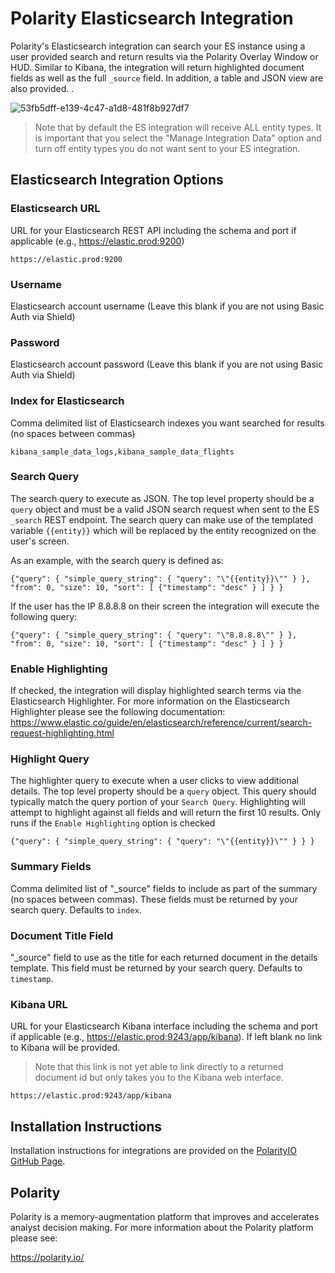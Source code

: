 # Polarity Elasticsearch Integration

Polarity's Elasticsearch integration can search your ES instance using a user provided search and return results via the Polarity Overlay Window or HUD.  Similar to Kibana, the integration will return highlighted document fields as well as the full `_source` field.  In addition, a table and JSON view are also provided. .

![53fb5dff-e139-4c47-a1d8-481f8b927df7](https://user-images.githubusercontent.com/306319/51043062-c28a6d00-158b-11e9-810d-4ae13c714841.GIF)

> Note that by default the ES integration will receive ALL entity types.  It is important that you select the "Manage Integration Data" option and turn off entity types you do not want sent to your ES integration.

## Elasticsearch Integration Options

### Elasticsearch URL


URL for your Elasticsearch REST API including the schema and port if applicable (e.g., https://elastic.prod:9200)

```
https://elastic.prod:9200
```

### Username

Elasticsearch account username (Leave this blank if you are not using Basic Auth via Shield)

### Password

Elasticsearch account password (Leave this blank if you are not using Basic Auth via Shield)

### Index for Elasticsearch

Comma delimited list of Elasticsearch indexes you want searched for results (no spaces between commas)

```
kibana_sample_data_logs,kibana_sample_data_flights
```

### Search Query

The search query to execute as JSON. The top level property should be a `query` object and must be a valid JSON search request when sent to the ES `_search` REST endpoint.  The search query can make use of the templated variable `{{entity}}` which will be replaced by the entity recognized on the user's screen.

As an example, with the search query is defined as:

```
{"query": { "simple_query_string": { "query": "\"{{entity}}\"" } }, "from": 0, "size": 10, "sort": [ {"timestamp": "desc" } ] } }
```

If the user has the IP 8.8.8.8 on their screen the integration will execute the following query:

```
{"query": { "simple_query_string": { "query": "\"8.8.8.8\"" } }, "from": 0, "size": 10, "sort": [ {"timestamp": "desc" } ] } }
```

### Enable Highlighting

If checked, the integration will display highlighted search terms via the Elasticsearch Highlighter.  For more information on the Elasticsearch Highlighter please see the following documentation: https://www.elastic.co/guide/en/elasticsearch/reference/current/search-request-highlighting.html

### Highlight Query

The highlighter query to execute when a user clicks to view additional details. The top level property should be a `query` object. This query should typically match the query portion of your `Search Query`. Highlighting will attempt to highlight against all fields and will return the first 10 results. Only runs if the `Enable Highlighting` option is checked

```
{"query": { "simple_query_string": { "query": "\"{{entity}}\"" } } }
```

### Summary Fields

Comma delimited list of "_source" fields to include as part of the summary (no spaces between commas). These fields must be returned by your search query.  Defaults to `index`.

### Document Title Field

"_source" field to use as the title for each returned document in the details template. This field must be returned by your search query.  Defaults to `timestamp`.

### Kibana URL

URL for your Elasticsearch Kibana interface including the schema and port if applicable (e.g., https://elastic.prod:9243/app/kibana).  If left blank no link to Kibana will be provided.

> Note that this link is not yet able to link directly to a returned document id but only takes you to the Kibana web interface.

```
https://elastic.prod:9243/app/kibana
```

## Installation Instructions

Installation instructions for integrations are provided on the [PolarityIO GitHub Page](https://polarityio.github.io/).

## Polarity

Polarity is a memory-augmentation platform that improves and accelerates analyst decision making.  For more information about the Polarity platform please see:

https://polarity.io/
